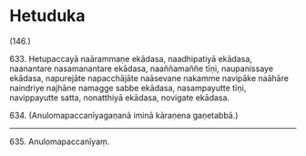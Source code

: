 

# Hetuduka





(146.)

633\. Hetupaccayā naārammaṇe ekādasa, naadhipatiyā ekādasa, naanantare nasamanantare ekādasa, naaññamaññe tīṇi, naupanissaye ekādasa, napurejāte napacchājāte naāsevane nakamme navipāke naāhāre naindriye najhāne namagge sabbe ekādasa, nasampayutte tīṇi, navippayutte satta, nonatthiyā ekādasa, novigate ekādasa.

634\. (Anulomapaccanīyagaṇanā iminā kāraṇena gaṇetabbā.)

---

635\. Anulomapaccanīyaṃ.





